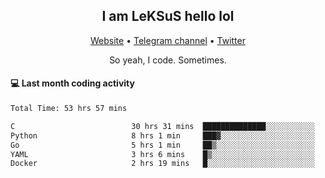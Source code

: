 <h2 align="center">I am LeKSuS hello lol</h2>
<div align="center">
  <a href="https://leksus.net">Website</a> •
  <a href="https://t.me/leksus_was_here">Telegram channel</a> •
  <a href="https://twitter.com/___LeKSuS___">Twitter</a>
</div>
<p align="center">So yeah, I code. Sometimes.</p>

#### :computer: Last month coding activity
<!--START_SECTION:waka-->

```txt
Total Time: 53 hrs 57 mins

C                          30 hrs 31 mins  ██████████████░░░░░░░░░░░   56.45 %
Python                     8 hrs 1 min     ███▓░░░░░░░░░░░░░░░░░░░░░   14.85 %
Go                         5 hrs 1 min     ██▒░░░░░░░░░░░░░░░░░░░░░░   09.28 %
YAML                       3 hrs 6 mins    █▒░░░░░░░░░░░░░░░░░░░░░░░   05.76 %
Docker                     2 hrs 19 mins   █░░░░░░░░░░░░░░░░░░░░░░░░   04.28 %
```

<!--END_SECTION:waka-->

<!-- flag{4_l0t_0f_1nter35t1ng_th1ng5_4r3_1n_publ1c_d0m41n} -->
